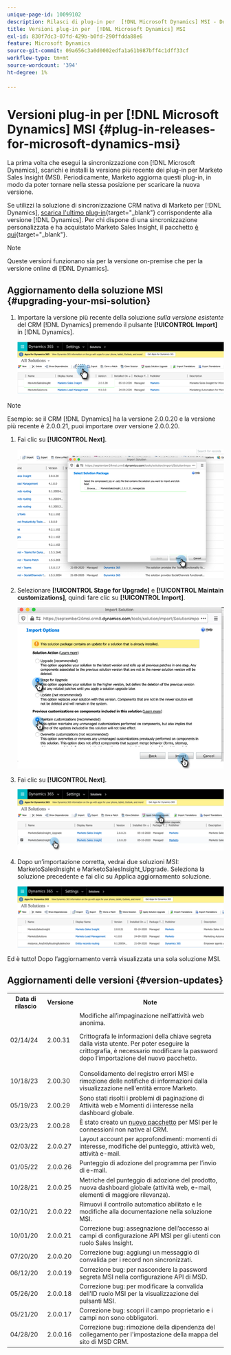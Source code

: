 ```yaml
---
unique-page-id: 10099102
description: Rilasci di plug-in per  [!DNL Microsoft Dynamics] MSI - Documentazione di Marketo - Documentazione del prodotto
title: Versioni plug-in per  [!DNL Microsoft Dynamics] MSI
exl-id: 830f7dc3-07fd-429b-b0fd-290ffdda88e6
feature: Microsoft Dynamics
source-git-commit: 09a656c3a0d0002edfa1a61b987bff4c1dff33cf
workflow-type: tm+mt
source-wordcount: '394'
ht-degree: 1%

---
```


# Versioni plug-in per [!DNL Microsoft Dynamics] MSI {#plug-in-releases-for-microsoft-dynamics-msi}

La prima volta che esegui la sincronizzazione con [!DNL Microsoft Dynamics], scarichi e installi la versione più recente dei plug-in per Marketo Sales Insight (MSI). Periodicamente, Marketo aggiorna questi plug-in, in modo da poter tornare nella stessa posizione per scaricare la nuova versione.

Se utilizzi la soluzione di sincronizzazione CRM nativa di Marketo per [!DNL Dynamics], [scarica l&#39;ultimo plug-in](/help/marketo/product-docs/marketo-sales-insight/msi-for-microsoft-dynamics/installing/download-the-marketo-sales-insight-solution-for-microsoft-dynamics.md){target="_blank"} corrispondente alla versione [!DNL Dynamics]. Per chi dispone di una sincronizzazione personalizzata e ha acquistato Marketo Sales Insight, il pacchetto [è qui](https://mktg-cdn.marketo.com/community/MarketoSalesInsight_NonNative.zip){target="_blank"}.

>[!NOTE]
>
>Queste versioni funzionano sia per la versione on-premise che per la versione online di [!DNL Dynamics].

## Aggiornamento della soluzione MSI {#upgrading-your-msi-solution}

1. Importare la versione più recente della soluzione _sulla versione esistente_ del CRM [!DNL Dynamics] premendo il pulsante **[!UICONTROL Import]** in [!DNL Dynamics].

   ![](assets/plug-in-releases-for-microsoft-dynamics-msi-1.png)

>[!NOTE]
>
>Esempio: se il CRM [!DNL Dynamics] ha la versione 2.0.0.20 e la versione più recente è 2.0.0.21, puoi importare _over_ versione 2.0.0.20.

1. Fai clic su **[!UICONTROL Next]**.

   ![](assets/plug-in-releases-for-microsoft-dynamics-msi-2.png)

1. Selezionare **[!UICONTROL Stage for Upgrade]** e **[!UICONTROL Maintain customizations]**, quindi fare clic su **[!UICONTROL Import]**.

   ![](assets/plug-in-releases-for-microsoft-dynamics-msi-3.png)

1. Fai clic su **[!UICONTROL Next]**.

   ![](assets/plug-in-releases-for-microsoft-dynamics-msi-4.png)

1. Dopo un’importazione corretta, vedrai due soluzioni MSI: MarketoSalesInsight e MarketoSalesInsight_Upgrade. Seleziona la soluzione precedente e fai clic su Applica aggiornamento soluzione.

   ![](assets/plug-in-releases-for-microsoft-dynamics-msi-5.png)

Ed è tutto! Dopo l’aggiornamento verrà visualizzata una sola soluzione MSI.

## Aggiornamenti delle versioni {#version-updates}

<table>
 <tbody>
  <tr>
   <th>Data di rilascio</th>
   <th>Versione</th>
   <th>Note</th>
  </tr>
  <tr>
   <td>02/14/24</td>
   <td>2.00.31</td>
   <td>Modifiche all’impaginazione nell’attività web anonima.
   <p>
   Crittografa le informazioni della chiave segreta dalla vista utente. Per poter eseguire la crittografia, è necessario modificare la password dopo l’importazione del nuovo pacchetto.</td>
  </tr>
  <tr>
   <td>10/18/23</td>
   <td>2.00.30</td>
   <td>Consolidamento del registro errori MSI e rimozione delle notifiche di informazioni dalla visualizzazione nell'entità errore Marketo.</td>
  </tr>
  <tr>
   <td>05/19/23</td>
   <td>2.00.29</td>
   <td>Sono stati risolti i problemi di paginazione di Attività web e Momenti di interesse nella dashboard globale.</td>
  </tr>
  <tr>
   <td>03/23/23</td>
   <td>2.00.28</td>
   <td>È stato creato un <a href="https://mktg-cdn.marketo.com/community/MarketoSalesInsight_NonNative.zip">nuovo pacchetto</a> per MSI per le connessioni non native al CRM.</td>
  </tr>
  <tr>
   <td>02/03/22</td>
   <td>2.0.0.27</td>
   <td>Layout account per approfondimenti: momenti di interesse, modifiche del punteggio, attività web, attività e-mail.</td>
  </tr>
  <tr>
   <td>01/05/22</td>
   <td>2.0.0.26</td>
   <td>Punteggio di adozione del programma per l’invio di e-mail.</td>
  </tr>
  <tr>
   <td>10/28/21</td>
   <td>2.0.0.25</td>
   <td>Metriche del punteggio di adozione del prodotto, nuova dashboard globale (attività web, e-mail, elementi di maggiore rilevanza).</td>
  </tr>
  <tr>
   <td>02/10/21</td>
   <td>2.0.0.22</td>
   <td>Rimuovi il controllo automatico abilitato e le modifiche alla documentazione nella soluzione MSI.</td>
  </tr>
  <tr>
   <td>10/01/20</td>
   <td>2.0.0.21</td>
   <td>Correzione bug: assegnazione dell’accesso ai campi di configurazione API MSI per gli utenti con ruolo Sales Insight.</td>
  </tr>
  <tr>
   <td>07/20/20</td>
   <td>2.0.0.20</td>
   <td>Correzione bug: aggiungi un messaggio di convalida per i record non sincronizzati.</td>
  </tr>
  <tr>
   <td>06/12/20</td>
   <td>2.0.0.19</td>
   <td>Correzione bug: per nascondere la password segreta MSI nella configurazione API di MSD.</td>
  </tr>
  <tr>
   <td>05/26/20</td>
   <td>2.0.0.18</td>
   <td>Correzione bug: per modificare la convalida dell'ID ruolo MSI per la visualizzazione dei pulsanti MSI.</td>
  </tr>
  <tr>
   <td>05/21/20</td>
   <td>2.0.0.17</td>
   <td>Correzione bug: scopri il campo proprietario e i campi non sono obbligatori.</td>
  </tr>
  <tr>
   <td>04/28/20</td>
   <td>2.0.0.16</td>
   <td>Correzione bug: rimozione della dipendenza del collegamento per l'impostazione della mappa del sito di MSD CRM.</td>
  </tr>
 </tbody>
</table>
